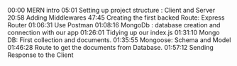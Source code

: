 

00:00 MERN intro
05:01 Setting up project structure : Client and Server
20:58 Adding Middlewares
47:45 Creating the first backed Route: Express Router
01:06:31 Use Postman
01:08:16 MongoDb : database creation and connection with our app
01:26:01 Tidying up our index.js
01:31:10 Mongo DB: First collection and documents.
01:35:55 Mongoose: Schema and Model
01:46:28 Route to get the documents from Database.
01:57:12 Sending Response to the Client

